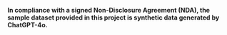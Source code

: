 **In compliance with a signed Non-Disclosure Agreement (NDA), the sample dataset provided in this project is synthetic data generated by ChatGPT-4o.**
